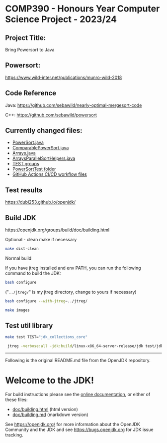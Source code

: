# COMP390 - Honours Year Computer Science Project - 2023/24

## Project Title:
Bring Powersort to Java

## Powersort:
https://www.wild-inter.net/publications/munro-wild-2018

## Code Reference

Java: https://github.com/sebawild/nearly-optimal-mergesort-code

C++: https://github.com/sebawild/powersort

## Currently changed files:
- [PowerSort.java](./src/java.base/share/classes/java/util/PowerSort.java)
- [ComparablePowerSort.java](./src/java.base/share/classes/java/util/ComparablePowerSort.java)
- [Arrays.java](./src/java.base/share/classes/java/util/Arrays.java)
- [ArraysParallelSortHelpers.java](./src/java.base/share/classes/java/util/ArraysParallelSortHelpers.java)
- [TEST.groups](test/jdk/TEST.groups)
- [PowerSortTest folder](test/jdk/java/util/PowerSort/)
- [GitHub Actions CI/CD workflow files](.github/workflows/)

## Test results

https://dubi253.github.io/openjdk/

## Build JDK

https://openjdk.org/groups/build/doc/building.html


Optional - clean make if necessary
```bash
make dist-clean
```


Normal build

If you have jtreg installed and env PATH, you can run the following command to build the JDK:

```bash
bash configure
```

("`../jtreg/`" is my jtreg directory, change to yours if necessary)

```bash
bash configure --with-jtreg=../jtreg/
```

```bash
make images
```

## Test util library

```bash
make test TEST="jdk_collections_core"
```

```bash
 jtreg -verbose:all -jdk:build/linux-x86_64-server-release/jdk test/jdk/java/util/PowerSort/PowerSortTest.java
```


---

Following is the original README.md file from the OpenJDK repository.

# Welcome to the JDK!

For build instructions please see the
[online documentation](https://openjdk.org/groups/build/doc/building.html),
or either of these files:

- [doc/building.html](doc/building.html) (html version)
- [doc/building.md](doc/building.md) (markdown version)

See <https://openjdk.org/> for more information about the OpenJDK
Community and the JDK and see <https://bugs.openjdk.org> for JDK issue
tracking.
